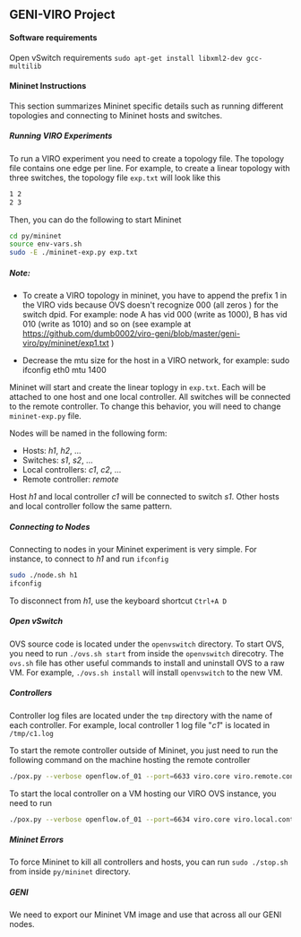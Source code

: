 ## GENI-VIRO Project

#### Software requirements

Open vSwitch requirements
`sudo apt-get install libxml2-dev gcc-multilib`


#### Mininet Instructions
This section summarizes Mininet specific details such as running different topologies and connecting to Mininet hosts and switches.

##### Running VIRO Experiments
To run a VIRO experiment you need to create a topology file.
The topology file contains one edge per line.
For example, to create a linear topology with three switches, the topology file <code>exp.txt</code> will look like this
```bash
1 2
2 3
```

Then, you can do the following to start Mininet
```bash
cd py/mininet
source env-vars.sh
sudo -E ./mininet-exp.py exp.txt
```

##### Note:
*  To create a VIRO topology in mininet, you have to append the prefix 1 in the VIRO vids because OVS doesn't recognize 000 (all zeros ) for the switch dpid. For example: node A has vid 000 (write as 1000), B has vid 010 (write as 1010)  and so on (see example at  https://github.com/dumb0002/viro-geni/blob/master/geni-viro/py/mininet/exp1.txt )

* Decrease the mtu size for the host in a VIRO network, for example: sudo ifconfig  eth0 mtu 1400 

Mininet will start and create the linear toplogy in <code>exp.txt</code>. Each will be attached to one host and one local controller.
All switches will be connected to the remote controller. To change this behavior, you will need to change <code>mininet-exp.py</code> file.

Nodes will be named in the following form:
* Hosts: _h1_, _h2_, ...
* Switches: _s1_, _s2_, ...
* Local controllers: _c1_, _c2_, ...
* Remote controller: _remote_

Host _h1_ and local controller _c1_ will be connected to switch _s1_. Other hosts and local controller follow the same pattern.

##### Connecting to Nodes
Connecting to nodes in your Mininet experiment is very simple. For instance, to connect to _h1_ and run `ifconfig`
```bash
sudo ./node.sh h1
ifconfig
```

To disconnect from _h1_, use the keyboard shortcut `Ctrl+A D`

##### Open vSwitch
OVS source code is located under the `openvswitch` directory.
To start OVS, you need to run `./ovs.sh start` from inside the `openvswitch` direcotry.
The `ovs.sh` file has other useful commands to install and uninstall OVS to a raw VM.
For example, `./ovs.sh install` will install `openvswitch` to the new VM. 

##### Controllers
Controller log files are located under the `tmp` directory with the name of each controller.
For example, local controller 1 log file "_c1_" is located in `/tmp/c1.log`

To start the remote controller outside of Mininet, you just need to run the following command on the machine hosting the remote controller
```bash
./pox.py --verbose openflow.of_01 --port=6633 viro.core viro.remote.controller viro.remote.dhcpd viro.remote.arpd
```
To start the local controller on a VM hosting our VIRO OVS instance, you need to run
```bash
./pox.py --verbose openflow.of_01 --port=6634 viro.core viro.local.controller
```

##### Mininet Errors
To force Mininet to kill all controllers and hosts, you can run `sudo ./stop.sh` from inside `py/mininet` directory.

##### GENI
We need to export our Mininet VM image and use that across all our GENI nodes. 
